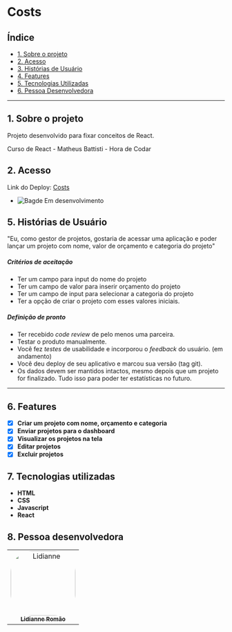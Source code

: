 # Costs

## Índice

- [1. Sobre o projeto](#1-sobre-o-projeto)
- [2. Acesso](#2-acesso)
- [3. Histórias de Usuário](#3-historias-de-usuario)
- [4. Features](#4-features)
- [5. Tecnologias Utilizadas](#5-tecnologias-utilizadas)
- [6. Pessoa Desenvolvedora](#6-pessoa-desenvolvedora)

---

## 1. Sobre o projeto
 
 Projeto desenvolvido para fixar conceitos de React.

 Curso de React - Matheus Battisti - Hora de Codar 

## 2. Acesso

Link do Deploy: [Costs](https://lidiannerb.github.io/React-Hora-de-codar---Costs/)

- ![Bagde Em desenvolvimento](https://img.shields.io/badge/STATUS-EM%20DESENVOLVIMENTO-orange) 

## 5. Histórias de Usuário 

"Eu, como gestor de projetos, gostaria de acessar uma aplicação e poder lançar um projeto com nome, valor de orçamento e categoria do projeto"

##### Critérios de aceitação

- Ter um campo para input do nome do projeto
- Ter um campo de valor para inserir orçamento do projeto
- Ter um campo de input para selecionar a categoria do projeto
- Ter a opção de criar o projeto com esses valores iniciais.

##### Definição de pronto

- Ter recebido _code review_ de pelo menos uma parceira.
- Testar o produto manualmente.
- Você fez _testes_ de usabilidade e incorporou o _feedback_ do usuário. (em andamento)
- Você deu deploy de seu aplicativo e marcou sua versão (tag git).
- Os dados devem ser mantidos intactos, mesmo depois que um projeto for
  finalizado. Tudo isso para poder ter estatísticas no futuro.

---

## 6. Features

- [x] **Criar um projeto com nome, orçamento e categoria**
- [x] **Enviar projetos para o dashboard**
- [x] **Visualizar os projetos na tela**
- [x] **Editar projetos**
- [x] **Excluir projetos**

## 7. Tecnologias utilizadas

- **HTML**
- **CSS**
- **Javascript**
- **React**

## 8. Pessoa desenvolvedora

<table>
  <tr>
    <td align="center">
      <a href="https://www.linkedin.com/in/lromao/">
  <img align="center" alt="Lidianne"  width="150px;" style="border-radius:50px;" src="https://avatars.githubusercontent.com/u/83047245?v=4"> <br>       
  <sub>
          <b>Lidianne Romão</b>
        </sub>
      </a>
    </td>
  </tr>
</table>

